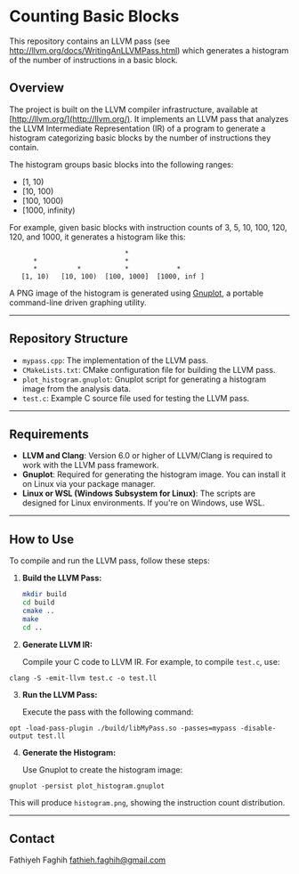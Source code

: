 # Counting Basic Blocks

This repository contains an LLVM pass (see http://llvm.org/docs/WritingAnLLVMPass.html) which generates a histogram of the number of instructions in a basic block.

## Overview

The project is built on the LLVM compiler infrastructure, available at [http://llvm.org/](http://llvm.org/). It implements an LLVM pass that analyzes the LLVM Intermediate Representation (IR) of a program to generate a histogram categorizing basic blocks by the number of instructions they contain.

The histogram groups basic blocks into the following ranges:
- [1, 10)
- [10, 100)
- [100, 1000)
- [1000, infinity)

For example, given basic blocks with instruction counts of 3, 5, 10, 100, 120, 120, and 1000, it generates a histogram like this:

```
                             *
      *                      *
      *          *           *            *
   [1, 10)   [10, 100)  [100, 1000]  [1000, inf ]
```

A PNG image of the histogram is generated using [Gnuplot](http://www.gnuplot.info/), a portable command-line driven graphing utility.

---

## Repository Structure

- `mypass.cpp`: The implementation of the LLVM pass.
- `CMakeLists.txt`: CMake configuration file for building the LLVM pass.
- `plot_histogram.gnuplot`: Gnuplot script for generating a histogram image from the analysis data.
- `test.c`: Example C source file used for testing the LLVM pass.

---

## Requirements

- **LLVM and Clang**: Version 6.0 or higher of LLVM/Clang is required to work with the LLVM pass framework.
- **Gnuplot**: Required for generating the histogram image. You can install it on Linux via your package manager.
- **Linux or WSL (Windows Subsystem for Linux)**: The scripts are designed for Linux environments. If you're on Windows, use WSL.

---

## How to Use

To compile and run the LLVM pass, follow these steps:

1. **Build the LLVM Pass:**

   ```bash
   mkdir build
   cd build
   cmake ..
   make
   cd ..
   ```

2. **Generate LLVM IR:**

   Compile your C code to LLVM IR. For example, to compile `test.c`, use:

`clang -S -emit-llvm test.c -o test.ll`


3. **Run the LLVM Pass:**

   Execute the pass with the following command:

`opt -load-pass-plugin ./build/libMyPass.so -passes=mypass -disable-output test.ll`

4. **Generate the Histogram:**

   Use Gnuplot to create the histogram image:

`gnuplot -persist plot_histogram.gnuplot`

 This will produce `histogram.png`, showing the instruction count distribution.

---

## Contact 
Fathiyeh Faghih
fathieh.faghih@gmail.com